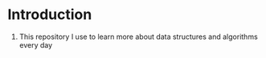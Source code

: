 # Introduction

1. This repository I use to learn more about data structures and algorithms every day
